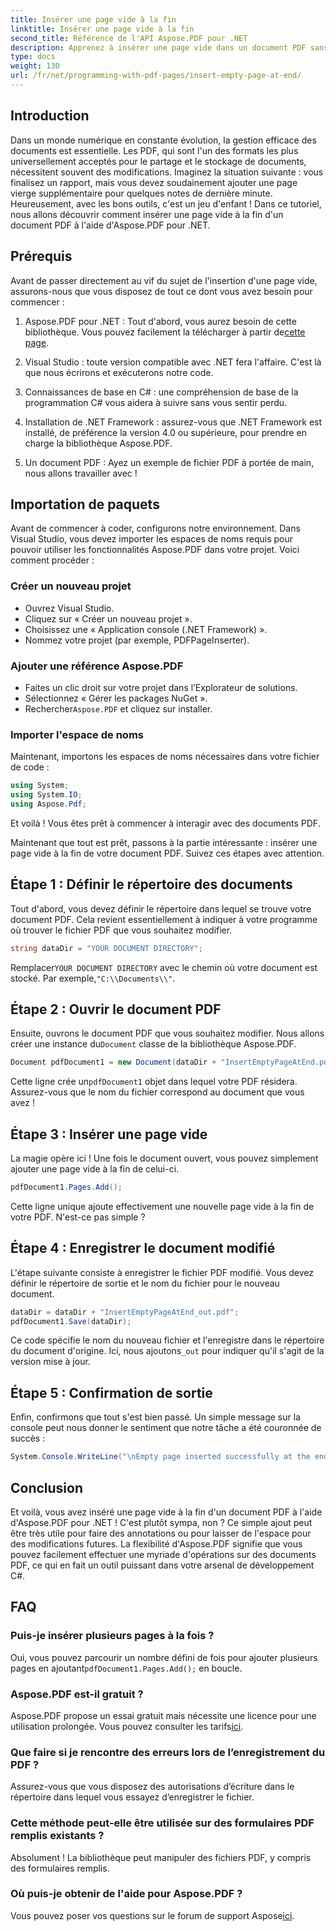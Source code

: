 ```yaml
---
title: Insérer une page vide à la fin
linktitle: Insérer une page vide à la fin
second_title: Référence de l'API Aspose.PDF pour .NET
description: Apprenez à insérer une page vide dans un document PDF sans effort avec Aspose.PDF pour .NET dans ce guide destiné aux débutants. Idéal pour des modifications rapides.
type: docs
weight: 130
url: /fr/net/programming-with-pdf-pages/insert-empty-page-at-end/
---
```

## Introduction

Dans un monde numérique en constante évolution, la gestion efficace des documents est essentielle. Les PDF, qui sont l'un des formats les plus universellement acceptés pour le partage et le stockage de documents, nécessitent souvent des modifications. Imaginez la situation suivante : vous finalisez un rapport, mais vous devez soudainement ajouter une page vierge supplémentaire pour quelques notes de dernière minute. Heureusement, avec les bons outils, c'est un jeu d'enfant ! Dans ce tutoriel, nous allons découvrir comment insérer une page vide à la fin d'un document PDF à l'aide d'Aspose.PDF pour .NET.

## Prérequis

Avant de passer directement au vif du sujet de l'insertion d'une page vide, assurons-nous que vous disposez de tout ce dont vous avez besoin pour commencer :

1.  Aspose.PDF pour .NET : Tout d'abord, vous aurez besoin de cette bibliothèque. Vous pouvez facilement la télécharger à partir de[cette page](https://releases.aspose.com/pdf/net/).

2. Visual Studio : toute version compatible avec .NET fera l'affaire. C'est là que nous écrirons et exécuterons notre code.

3. Connaissances de base en C# : une compréhension de base de la programmation C# vous aidera à suivre sans vous sentir perdu.

4. Installation de .NET Framework : assurez-vous que .NET Framework est installé, de préférence la version 4.0 ou supérieure, pour prendre en charge la bibliothèque Aspose.PDF.

5. Un document PDF : Ayez un exemple de fichier PDF à portée de main, nous allons travailler avec !

## Importation de paquets

Avant de commencer à coder, configurons notre environnement. Dans Visual Studio, vous devez importer les espaces de noms requis pour pouvoir utiliser les fonctionnalités Aspose.PDF dans votre projet. Voici comment procéder :

### Créer un nouveau projet

- Ouvrez Visual Studio.
- Cliquez sur « Créer un nouveau projet ».
- Choisissez une « Application console (.NET Framework) ».
- Nommez votre projet (par exemple, PDFPageInserter).

### Ajouter une référence Aspose.PDF

- Faites un clic droit sur votre projet dans l’Explorateur de solutions.
- Sélectionnez « Gérer les packages NuGet ».
-  Rechercher`Aspose.PDF` et cliquez sur installer.

### Importer l'espace de noms

Maintenant, importons les espaces de noms nécessaires dans votre fichier de code :

```csharp
using System;
using System.IO;
using Aspose.Pdf;
```

Et voilà ! Vous êtes prêt à commencer à interagir avec des documents PDF.

Maintenant que tout est prêt, passons à la partie intéressante : insérer une page vide à la fin de votre document PDF. Suivez ces étapes avec attention.

## Étape 1 : Définir le répertoire des documents

Tout d'abord, vous devez définir le répertoire dans lequel se trouve votre document PDF. Cela revient essentiellement à indiquer à votre programme où trouver le fichier PDF que vous souhaitez modifier.

```csharp
string dataDir = "YOUR DOCUMENT DIRECTORY";
```

 Remplacer`YOUR DOCUMENT DIRECTORY` avec le chemin où votre document est stocké. Par exemple,`"C:\\Documents\\"`.

## Étape 2 : Ouvrir le document PDF

 Ensuite, ouvrons le document PDF que vous souhaitez modifier. Nous allons créer une instance du`Document` classe de la bibliothèque Aspose.PDF.

```csharp
Document pdfDocument1 = new Document(dataDir + "InsertEmptyPageAtEnd.pdf");
```

 Cette ligne crée un`pdfDocument1` objet dans lequel votre PDF résidera. Assurez-vous que le nom du fichier correspond au document que vous avez !

## Étape 3 : Insérer une page vide

La magie opère ici ! Une fois le document ouvert, vous pouvez simplement ajouter une page vide à la fin de celui-ci. 

```csharp
pdfDocument1.Pages.Add();
```

Cette ligne unique ajoute effectivement une nouvelle page vide à la fin de votre PDF. N'est-ce pas simple ?

## Étape 4 : Enregistrer le document modifié

L'étape suivante consiste à enregistrer le fichier PDF modifié. Vous devez définir le répertoire de sortie et le nom du fichier pour le nouveau document.

```csharp
dataDir = dataDir + "InsertEmptyPageAtEnd_out.pdf";
pdfDocument1.Save(dataDir);
```

 Ce code spécifie le nom du nouveau fichier et l'enregistre dans le répertoire du document d'origine. Ici, nous ajoutons`_out` pour indiquer qu'il s'agit de la version mise à jour.

## Étape 5 : Confirmation de sortie

Enfin, confirmons que tout s'est bien passé. Un simple message sur la console peut nous donner le sentiment que notre tâche a été couronnée de succès :

```csharp
System.Console.WriteLine("\nEmpty page inserted successfully at the end of document.\nFile saved at " + dataDir);
```

## Conclusion

Et voilà, vous avez inséré une page vide à la fin d'un document PDF à l'aide d'Aspose.PDF pour .NET ! C'est plutôt sympa, non ? Ce simple ajout peut être très utile pour faire des annotations ou pour laisser de l'espace pour des modifications futures. La flexibilité d'Aspose.PDF signifie que vous pouvez facilement effectuer une myriade d'opérations sur des documents PDF, ce qui en fait un outil puissant dans votre arsenal de développement C#.

## FAQ

### Puis-je insérer plusieurs pages à la fois ?
 Oui, vous pouvez parcourir un nombre défini de fois pour ajouter plusieurs pages en ajoutant`pdfDocument1.Pages.Add();` en boucle.

### Aspose.PDF est-il gratuit ?
 Aspose.PDF propose un essai gratuit mais nécessite une licence pour une utilisation prolongée. Vous pouvez consulter les tarifs[ici](https://purchase.aspose.com/buy).

### Que faire si je rencontre des erreurs lors de l’enregistrement du PDF ?
Assurez-vous que vous disposez des autorisations d’écriture dans le répertoire dans lequel vous essayez d’enregistrer le fichier.

### Cette méthode peut-elle être utilisée sur des formulaires PDF remplis existants ?
Absolument ! La bibliothèque peut manipuler des fichiers PDF, y compris des formulaires remplis.

### Où puis-je obtenir de l'aide pour Aspose.PDF ?
 Vous pouvez poser vos questions sur le forum de support Aspose[ici](https://forum.aspose.com/c/pdf/10).